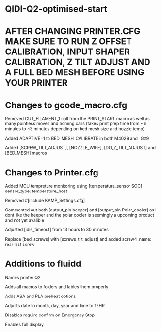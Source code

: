 # QIDI-Q2-optimised-start

# AFTER CHANGING PRINTER.CFG MAKE SURE TO RUN Z OFFSET CALIBRATION, INPUT SHAPER CALIBRATION, Z TILT ADJUST AND A FULL BED MESH BEFORE USING YOUR PRINTER

# Changes to gcode_macro.cfg 
Removed CUT_FILAMENT_1 call from the PRINT_START macro as well as many pointless moves and homing calls (takes print prep time from ~6 minutes to ~3 minutes depending on bed mesh size and nozzle temp)

Added ADAPTIVE=1 to BED_MESH_CALIBRATE in both M4029 and _G29

Added [SCREW_TILT_ADJUST], [NOZZLE_WIPE], [DO_Z_TILT_ADJUST] and [BED_MESH] macros


# Changes to Printer.cfg
Added MCU tempreture monitoring using [temperature_sensor SOC] sensor_type: temperature_host

Removed #[include KAMP_Settings.cfg]

Commented out both [output_pin beeper] and [output_pin Polar_cooler] as I dont like the beeper and the polar cooler is seemingly a upcoming product and not yet avalible

Adjusted [idle_timeout] from 13 hours to 30 minutes

Replace [bed_screws] with [screws_tilt_adjust] and added screw4_name: rear last screw

# Additions to fluidd 
Names printer Q2

Adds all macros to folders and lables them properly 

Adds ASA and PLA preheat options 

Adjusts date to month, day, year and time to 12HR

Disables require confirm on Emergency Stop 

Enables full display

